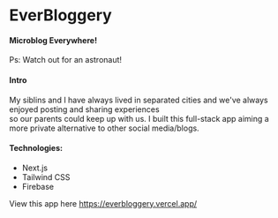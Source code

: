 # EverBloggery

#### Microblog Everywhere!

Ps: Watch out for an astronaut!

#### Intro

My siblins and I have always lived in separated cities and we've always enjoyed posting and sharing experiences <br />
so our parents could keep up with us. I built this full-stack app aiming a more private alternative to other social media/blogs.

#### Technologies:
- Next.js
- Tailwind CSS
- Firebase

View this app here https://everbloggery.vercel.app/
